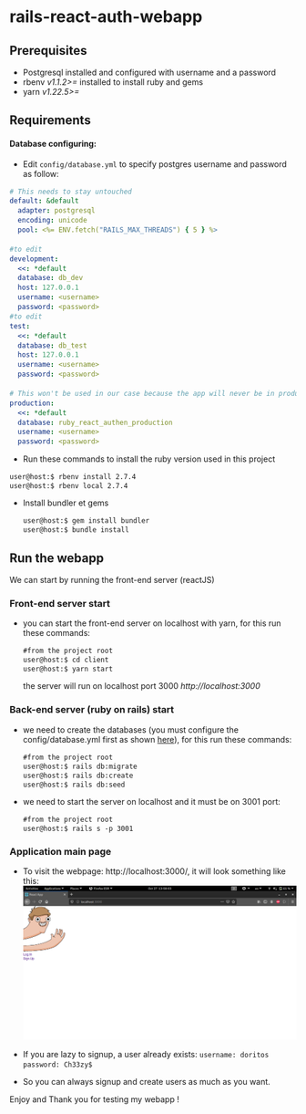 # rails-react-auth-webapp



## Prerequisites

- Postgresql installed and configured with username and a password
- rbenv  *v1.1.2>=*  installed to install ruby and gems
- yarn *v1.22.5>=*

## Requirements

#### Database configuring:

- Edit `config/database.yml` to specify postgres username and password as follow: 

```yml
# This needs to stay untouched
default: &default
  adapter: postgresql
  encoding: unicode
  pool: <%= ENV.fetch("RAILS_MAX_THREADS") { 5 } %>

#to edit
development:
  <<: *default
  database: db_dev
  host: 127.0.0.1
  username: <username>
  password: <password>
#to edit
test:
  <<: *default
  database: db_test
  host: 127.0.0.1
  username: <username>
  password: <password>
  
# This won't be used in our case because the app will never be in production
production:
  <<: *default
  database: ruby_react_authen_production
  username: <username>
  password: <password>

```

- Run these commands to install the ruby version used in this project

``` shell
user@host:$ rbenv install 2.7.4
user@host:$ rbenv local 2.7.4

```

- Install bundler et gems

	```shell
	user@host:$ gem install bundler
	user@host:$ bundle install
	```

	

## Run the webapp

We can start by running the front-end server (reactJS)

### Front-end server start

- you can start the front-end server on localhost with yarn, for this run these commands:

	```shell
	#from the project root
	user@host:$ cd client
	user@host:$ yarn start
	```

	the server will run on localhost port 3000 *http://localhost:3000*

### Back-end server (ruby on rails) start

- we need to create the databases (you must configure the config/database.yml first as shown [here](#database-configuring)), for this run these commands:

	```shell
	#from the project root
	user@host:$ rails db:migrate
	user@host:$ rails db:create
	user@host:$ rails db:seed
	```

	

- we need to start the server on localhost and it must be on 3001 port:

	```shell
	#from the project root
	user@host:$ rails s -p 3001
	```


### Application main page

- To visit the webpage: http://localhost:3000/, it will look something like this:
	![](public/snapshot-home.png)
	
- If you are lazy to signup, a user already exists: `username: doritos  password: Ch33zy$` 

- So you can always signup and create users as much as you want.



Enjoy and Thank you for testing my webapp !

